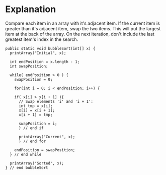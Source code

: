 # Explanation
Compare each item in an array with it's adjacent item.
If the current item is greater than it's adjacent item, swap the two items.
This will put the largest item at the back of the array.
On the next iteration, don't include the last greatest item's index in the search.


```   
public static void bubbleSort(int[] x) {
  printArray("Initial", x);

  int endPosition = x.length - 1;
  int swapPosition;

  while( endPosition > 0 ) {
    swapPosition = 0;

    for(int i = 0; i < endPosition; i++) {

    if( x[i] > x[i + 1] ){
      // Swap elements 'i' and 'i + 1':
      int tmp = x[i];
      x[i] = x[i + 1];
      x[i + 1] = tmp;

      swapPosition = i;
      } // end if

      printArray("Current", x);
      } // end for

    endPosition = swapPosition;
  } // end while

  printArray("Sorted", x);
} // end bubbleSort














